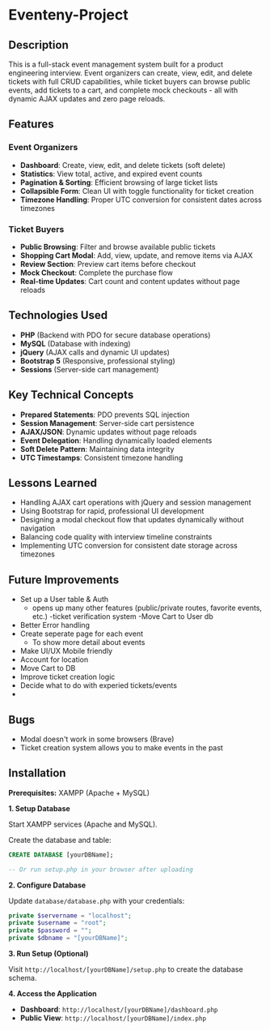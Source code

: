 # Eventeny-Project

## Description

This is a full-stack event management system built for a product engineering interview. Event organizers can create, view, edit, and delete tickets with full CRUD capabilities, while ticket buyers can browse public events, add tickets to a cart, and complete mock checkouts - all with dynamic AJAX updates and zero page reloads.

## Features

### Event Organizers

- **Dashboard**: Create, view, edit, and delete tickets (soft delete)
- **Statistics**: View total, active, and expired event counts
- **Pagination & Sorting**: Efficient browsing of large ticket lists
- **Collapsible Form**: Clean UI with toggle functionality for ticket creation
- **Timezone Handling**: Proper UTC conversion for consistent dates across timezones

### Ticket Buyers

- **Public Browsing**: Filter and browse available public tickets
- **Shopping Cart Modal**: Add, view, update, and remove items via AJAX
- **Review Section**: Preview cart items before checkout
- **Mock Checkout**: Complete the purchase flow
- **Real-time Updates**: Cart count and content updates without page reloads

## Technologies Used

- **PHP** (Backend with PDO for secure database operations)
- **MySQL** (Database with indexing)
- **jQuery** (AJAX calls and dynamic UI updates)
- **Bootstrap 5** (Responsive, professional styling)
- **Sessions** (Server-side cart management)

## Key Technical Concepts

- **Prepared Statements**: PDO prevents SQL injection
- **Session Management**: Server-side cart persistence
- **AJAX/JSON**: Dynamic updates without page reloads
- **Event Delegation**: Handling dynamically loaded elements
- **Soft Delete Pattern**: Maintaining data integrity
- **UTC Timestamps**: Consistent timezone handling

## Lessons Learned

- Handling AJAX cart operations with jQuery and session management
- Using Bootstrap for rapid, professional UI development
- Designing a modal checkout flow that updates dynamically without navigation
- Balancing code quality with interview timeline constraints
- Implementing UTC conversion for consistent date storage across timezones

## Future Improvements

- Set up a User table & Auth
  - opens up many other features (public/private routes, favorite events, etc.)
    -ticket verification system
    -Move Cart to User db
- Better Error handling
- Create seperate page for each event
  - To show more detail about events
- Make UI/UX Mobile friendly
- Account for location
- Move Cart to DB
- Improve ticket creation logic
- Decide what to do with experied tickets/events
-

## Bugs

- Modal doesn't work in some browsers (Brave)
- Ticket creation system allows you to make events in the past

## Installation

**Prerequisites:** XAMPP (Apache + MySQL)

**1. Setup Database**

Start XAMPP services (Apache and MySQL).

Create the database and table:

```sql
CREATE DATABASE [yourDBName];

-- Or run setup.php in your browser after uploading
```

**2. Configure Database**

Update `database/database.php` with your credentials:

```php
private $servername = "localhost";
private $username = "root";
private $password = "";
private $dbname = "[yourDBName]";
```

**3. Run Setup (Optional)**

Visit `http://localhost/[yourDBName]/setup.php` to create the database schema.

**4. Access the Application**

- **Dashboard**: `http://localhost/[yourDBName]/dashboard.php`
- **Public View**: `http://localhost/[yourDBName]/index.php`
